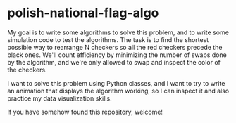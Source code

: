 # polish-national-flag-algo


My goal is to write some algorithms to solve this problem, and to write some simulation code to test the algorithms. The task is to find the shortest possible way to rearrange N checkers so all the red checkers precede the black ones. We'll count efficiency by minimizing the number of swaps done by the algorithm, and we're only allowed to swap and inspect the color of the checkers.


I want to solve this problem using Python classes, and I want to try to write an animation that displays the algorithm working, so I can inspect it and also practice my data visualization skills.

If you have somehow found this repository, welcome! 
